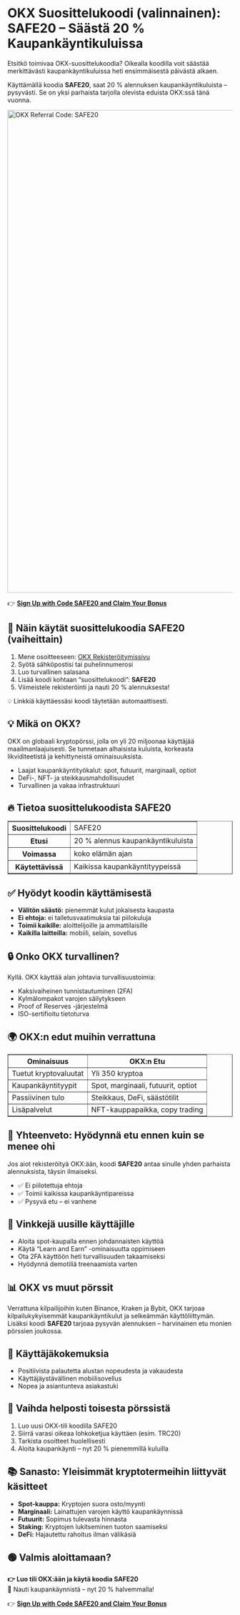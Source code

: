 <h1>OKX Suosittelukoodi (valinnainen): SAFE20 – Säästä 20 % Kaupankäyntikuluissa</h1>
<p>Etsitkö toimivaa OKX-suosittelukoodia? Oikealla koodilla voit säästää merkittävästi kaupankäyntikuluissa heti ensimmäisestä päivästä alkaen.</p>
<p>Käyttämällä koodia <strong>SAFE20</strong>, saat 20 % alennuksen kaupankäyntikuluista – pysyvästi. Se on yksi parhaista tarjolla olevista eduista OKX:ssä tänä vuonna.</p>

<img src="https://github.com/Lake84/okx-suosittelukoodi-valinnainen/blob/main/okx-suosittelukoodi-valinnainen-alennus-s%C3%A4%C3%A4st%C3%A4-20-kaupank%C3%A4yntikuluissa-suomi.jpg?raw=true" alt="OKX Referral Code: SAFE20" width="1080">


👉 <a href="https://www.okx.com/join/SAFE20" target="_blank"><strong>Sign Up with Code SAFE20 and Claim Your Bonus</strong></a>

<h2>📝 Näin käytät suosittelukoodia SAFE20 (vaiheittain)</h2>
<ol>
  <li>Mene osoitteeseen: <a href="https://www.okx.com/join/SAFE20" target="_blank">OKX Rekisteröitymissivu</a></li>
  <li>Syötä sähköpostisi tai puhelinnumerosi</li>
  <li>Luo turvallinen salasana</li>
  <li>Lisää koodi kohtaan “suosittelukoodi”: <strong>SAFE20</strong></li>
  <li>Viimeistele rekisteröinti ja nauti 20 % alennuksesta!</li>
</ol>
<p>💡 Linkkiä käyttäessäsi koodi täytetään automaattisesti.</p>



<h2>💡 Mikä on OKX?</h2>
<p>OKX on globaali kryptopörssi, jolla on yli 20 miljoonaa käyttäjää maailmanlaajuisesti. Se tunnetaan alhaisista kuluista, korkeasta likviditeetistä ja kehittyneistä ominaisuuksista.</p>
<ul>
  <li>Laajat kaupankäyntityökalut: spot, futuurit, marginaali, optiot</li>
  <li>DeFi-, NFT- ja steikkausmahdollisuudet</li>
  <li>Turvallinen ja vakaa infrastruktuuri</li>
</ul>



<h2>🔥 Tietoa suosittelukoodista SAFE20</h2>
<table border="1" cellpadding="8">
  <tr><th>Suosittelukoodi</th><td>SAFE20</td></tr>
  <tr><th>Etusi</th><td>20 % alennus kaupankäyntikuluista</td></tr>
  <tr><th>Voimassa</th><td>koko elämän ajan</td></tr>
  <tr><th>Käytettävissä</th><td>Kaikissa kaupankäyntityypeissä</td></tr>
</table>



<h2>✅ Hyödyt koodin käyttämisestä</h2>
<ul>
  <li><strong>Välitön säästö:</strong> pienemmät kulut jokaisesta kaupasta</li>
  <li><strong>Ei ehtoja:</strong> ei talletusvaatimuksia tai piilokuluja</li>
  <li><strong>Toimii kaikille:</strong> aloittelijoille ja ammattilaisille</li>
  <li><strong>Kaikilla laitteilla:</strong> mobiili, selain, sovellus</li>
</ul>



<h2>🔒 Onko OKX turvallinen?</h2>
<p>Kyllä. OKX käyttää alan johtavia turvallisuustoimia:</p>
<ul>
  <li>Kaksivaiheinen tunnistautuminen (2FA)</li>
  <li>Kylmälompakot varojen säilytykseen</li>
  <li>Proof of Reserves -järjestelmä</li>
  <li>ISO-sertifioitu tietoturva</li>
</ul>



<h2>🌍 OKX:n edut muihin verrattuna</h2>
<table border="1" cellpadding="8">
  <tr><th>Ominaisuus</th><th>OKX:n Etu</th></tr>
  <tr><td>Tuetut kryptovaluutat</td><td>Yli 350 kryptoa</td></tr>
  <tr><td>Kaupankäyntityypit</td><td>Spot, marginaali, futuurit, optiot</td></tr>
  <tr><td>Passiivinen tulo</td><td>Steikkaus, DeFi, säästötilit</td></tr>
  <tr><td>Lisäpalvelut</td><td>NFT-kauppapaikka, copy trading</td></tr>
</table>



<h2>📌 Yhteenveto: Hyödynnä etu ennen kuin se menee ohi</h2>
<p>Jos aiot rekisteröityä OKX:ään, koodi <strong>SAFE20</strong> antaa sinulle yhden parhaista alennuksista, täysin ilmaiseksi.</p>
<ul>
  <li>✅ Ei piilotettuja ehtoja</li>
  <li>✅ Toimii kaikissa kaupankäyntipareissa</li>
  <li>✅ Pysyvä etu – ei vanhene</li>
</ul>



<h2>🧠 Vinkkejä uusille käyttäjille</h2>
<ul>
  <li>Aloita spot-kaupalla ennen johdannaisten käyttöä</li>
  <li>Käytä “Learn and Earn” -ominaisuutta oppimiseen</li>
  <li>Ota 2FA käyttöön heti turvallisuuden takaamiseksi</li>
  <li>Hyödynnä demotiliä treenaamista varten</li>
</ul>



<h2>📊 OKX vs muut pörssit</h2>
<p>Verrattuna kilpailijoihin kuten Binance, Kraken ja Bybit, OKX tarjoaa kilpailukykyisemmät kaupankäyntikulut ja selkeämmän käyttöliittymän. Lisäksi koodi <strong>SAFE20</strong> tarjoaa pysyvän alennuksen – harvinainen etu monien pörssien joukossa.</p>



<h2>💬 Käyttäjäkokemuksia</h2>
<ul>
  <li>Positiivista palautetta alustan nopeudesta ja vakaudesta</li>
  <li>Käyttäjäystävällinen mobiilisovellus</li>
  <li>Nopea ja asiantunteva asiakastuki</li>
</ul>



<h2>🔄 Vaihda helposti toisesta pörssistä</h2>
<ol>
  <li>Luo uusi OKX-tili koodilla SAFE20</li>
  <li>Siirrä varasi oikeaa lohkoketjua käyttäen (esim. TRC20)</li>
  <li>Tarkista osoitteet huolellisesti</li>
  <li>Aloita kaupankäynti – nyt 20 % pienemmillä kuluilla</li>
</ol>



<h2>📚 Sanasto: Yleisimmät kryptotermeihin liittyvät käsitteet</h2>
<ul>
  <li><strong>Spot-kauppa:</strong> Kryptojen suora osto/myynti</li>
  <li><strong>Marginaali:</strong> Lainattujen varojen käyttö kaupankäynnissä</li>
  <li><strong>Futuurit:</strong> Sopimus tulevasta hinnasta</li>
  <li><strong>Staking:</strong> Kryptojen lukitseminen tuoton saamiseksi</li>
  <li><strong>DeFi:</strong> Hajautettu rahoitus ilman välikäsiä</li>
</ul>



<h2>🟢 Valmis aloittamaan?</h2>
<p><strong>👉 Luo tili OKX:ään ja käytä koodia SAFE20</strong><br>
🚀 Nauti kaupankäynnistä – nyt 20 % halvemmalla!</p>

👉 <a href="https://www.okx.com/join/SAFE20" target="_blank"><strong>Sign Up with Code SAFE20 and Claim Your Bonus</strong></a>
